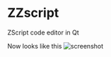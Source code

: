 # ZZscript
ZScript code editor in Qt

Now looks like this
![screenshot](https://i.imgur.com/AjVQvCe.png)
